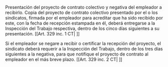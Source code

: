 Presentación del proyecto de contrato colectivo y negativa del empleador a recibirlo. Copia del proyecto de contrato colectivo presentado por el o los sindicatos, firmada por el empleador para acreditar que ha sido recibido por este, con la fecha de recepción estampada en él, deberá entregarse a la Inspección del Trabajo respectiva, dentro de los cinco días siguientes a su presentación. [[Art. 329 inc. 1 CT| ]]

Si el empleador se negare a recibir o certificar la recepción del proyecto, el sindicato deberá requerir a la Inspección del Trabajo, dentro de los tres días siguientes a la negativa, para que notifique el proyecto de contrato al empleador en el más breve plazo. [[Art. 329 inc. 2 CT| ]]